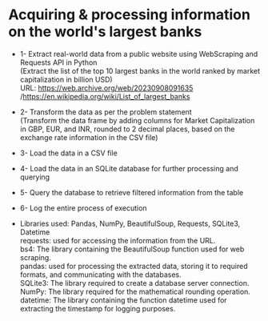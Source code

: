 # Acquiring & processing information on the world's largest banks

- 1- Extract real-world data from a public website using WebScraping and Requests API in Python              
  (Extract the list of the top 10 largest banks in the world ranked by market capitalization in billion USD)       
  URL: https://web.archive.org/web/20230908091635 /https://en.wikipedia.org/wiki/List_of_largest_banks
- 2- Transform the data as per the problem statement                                                          
  (Transform the data frame by adding columns for Market Capitalization in GBP, EUR, and INR, rounded to 2 decimal places, based on the exchange rate information in the CSV file)
- 3- Load the data in a CSV  file
- 4- Load the data in an SQLite database for further processing and querying
- 5- Query the database to retrieve filtered information from the table
- 6- Log the entire process of execution


- Libraries used: Pandas, NumPy, BeautifulSoup, Requests, SQLite3, Datetime                                 
  requests: used for accessing the information from the URL.                                                     
  bs4: The library containing the BeautifulSoup function used for web scraping.                                   
  pandas: used for processing the extracted data, storing it to required formats, and communicating with the databases.       
  SQLite3: The library required to create a database server connection.                                                   
  NumPy: The library required for the mathematical rounding operation.                                                         
  datetime: The library containing the function datetime used for extracting the timestamp for logging purposes.
